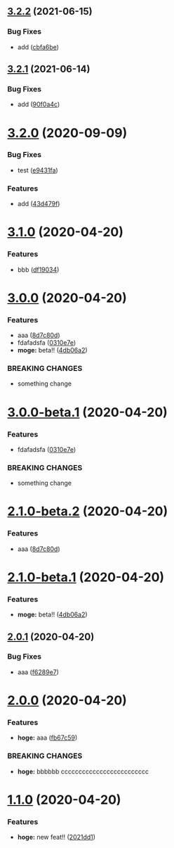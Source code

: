 ## [3.2.2](https://github.com/deepblue-will/angular-library-release-test/compare/v3.2.1...v3.2.2) (2021-06-15)


### Bug Fixes

* add ([cbfa6be](https://github.com/deepblue-will/angular-library-release-test/commit/cbfa6be62a84be2af0152f8aa0f596c4ae2e934f))

## [3.2.1](https://github.com/deepblue-will/angular-library-release-test/compare/v3.2.0...v3.2.1) (2021-06-14)


### Bug Fixes

* add ([90f0a4c](https://github.com/deepblue-will/angular-library-release-test/commit/90f0a4c0ca84628136a83138b434b7a2fab95795))

# [3.2.0](https://github.com/deepblue-will/angular-library-release-test/compare/v3.1.0...v3.2.0) (2020-09-09)


### Bug Fixes

* test ([e9431fa](https://github.com/deepblue-will/angular-library-release-test/commit/e9431fa633f0f859db829c67c0ac029558910483))


### Features

* add ([43d479f](https://github.com/deepblue-will/angular-library-release-test/commit/43d479f2605e615bf781c9eeea4c785d8ac4c3fa))

# [3.1.0](https://github.com/deepblue-will/angular-library-release-test/compare/v3.0.0...v3.1.0) (2020-04-20)


### Features

* bbb ([df19034](https://github.com/deepblue-will/angular-library-release-test/commit/df19034b0b5d257b90f5705b29e15aff58f4f845))

# [3.0.0](https://github.com/deepblue-will/angular-library-release-test/compare/v2.0.1...v3.0.0) (2020-04-20)


### Features

* aaa ([8d7c80d](https://github.com/deepblue-will/angular-library-release-test/commit/8d7c80d4e98bf97d4e39de60dff318aeefbdd1b3))
* fdafadsfa ([0310e7e](https://github.com/deepblue-will/angular-library-release-test/commit/0310e7e6b9510e550821664a435196dc418194d8))
* **moge:** beta!! ([4db06a2](https://github.com/deepblue-will/angular-library-release-test/commit/4db06a2547795ea5df57f4c4f0995a055efe9509))


### BREAKING CHANGES

* something change

# [3.0.0-beta.1](https://github.com/deepblue-will/angular-library-release-test/compare/v2.1.0-beta.2...v3.0.0-beta.1) (2020-04-20)


### Features

* fdafadsfa ([0310e7e](https://github.com/deepblue-will/angular-library-release-test/commit/0310e7e6b9510e550821664a435196dc418194d8))


### BREAKING CHANGES

* something change

# [2.1.0-beta.2](https://github.com/deepblue-will/angular-library-release-test/compare/v2.1.0-beta.1...v2.1.0-beta.2) (2020-04-20)


### Features

* aaa ([8d7c80d](https://github.com/deepblue-will/angular-library-release-test/commit/8d7c80d4e98bf97d4e39de60dff318aeefbdd1b3))

# [2.1.0-beta.1](https://github.com/deepblue-will/angular-library-release-test/compare/v2.0.1...v2.1.0-beta.1) (2020-04-20)


### Features

* **moge:** beta!! ([4db06a2](https://github.com/deepblue-will/angular-library-release-test/commit/4db06a2547795ea5df57f4c4f0995a055efe9509))

## [2.0.1](https://github.com/deepblue-will/angular-library-release-test/compare/v2.0.0...v2.0.1) (2020-04-20)


### Bug Fixes

* aaa ([f6289e7](https://github.com/deepblue-will/angular-library-release-test/commit/f6289e7efcc64973e80c82c23730f54e25416da6))

# [2.0.0](https://github.com/deepblue-will/angular-library-release-test/compare/v1.1.0...v2.0.0) (2020-04-20)


### Features

* **hoge:** aaa ([fb67c59](https://github.com/deepblue-will/angular-library-release-test/commit/fb67c595c92c679d250b68fb86c41cca59eac697))


### BREAKING CHANGES

* **hoge:** bbbbbb
ccccccccccccccccccccccccc

# [1.1.0](https://github.com/deepblue-will/angular-library-release-test/compare/v1.0.1...v1.1.0) (2020-04-20)


### Features

* **hoge:** new feat!! ([2021dd1](https://github.com/deepblue-will/angular-library-release-test/commit/2021dd19196bf753ae92c5f58136ff504b8edf9e))
